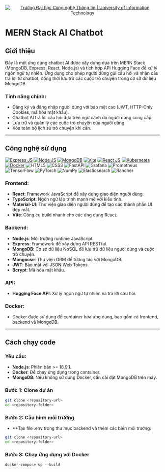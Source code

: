 <p align="center">
  <a href="https://www.uit.edu.vn/" title="Trường Đại học Công nghệ Thông tin" style="border: 5;">
    <img src="https://i.imgur.com/WmMnSRt.png" alt="Trường Đại học Công nghệ Thông tin | University of Information Technology">
  </a>
</p>

# MERN Stack AI Chatbot

## Giới thiệu

Đây là một ứng dụng chatbot AI được xây dựng dựa trên MERN Stack (MongoDB, Express, React, Node.js) và tích hợp API Hugging Face để xử lý ngôn ngữ tự nhiên. Ứng dụng cho phép người dùng gửi câu hỏi và nhận câu trả lời từ chatbot, đồng thời lưu trữ các cuộc trò chuyện trong cơ sở dữ liệu MongoDB.

### Tính năng chính:
- Đăng ký và đăng nhập người dùng với bảo mật cao (JWT, HTTP-Only Cookies, mã hóa mật khẩu).
- Chatbot AI trả lời câu hỏi dựa trên ngữ cảnh do người dùng cung cấp.
- Lưu trữ và quản lý các cuộc trò chuyện của người dùng.
- Xóa toàn bộ lịch sử trò chuyện khi cần.

---

## Công nghệ sử dụng
[![Express JS](https://img.shields.io/badge/express.js-000000?style=for-the-badge&logo=express&logoColor=white)](https://expressjs.com/)
[![Node JS](https://img.shields.io/badge/node.js-339933?style=for-the-badge&logo=Node.js&logoColor=white)](https://nodejs.org/en)
[![MongoDB](https://img.shields.io/badge/-MongoDB-13aa52?style=for-the-badge&logo=mongodb&logoColor=white)](https://www.mongodb.com/)
[![Vite](https://img.shields.io/badge/Vite-646CFF?style=for-the-badge&logo=Vite&logoColor=white)](https://vite.dev/)
[![React JS](https://img.shields.io/badge/-ReactJs-61DAFB?logo=react&logoColor=white&style=for-the-badge)](https://react.dev/)
[![Kubernetes](https://img.shields.io/badge/Kubernetes-326CE5?style=for-the-badge&logo=Kubernetes&logoColor=white)](https://kubernetes.io/)
[![Docker](https://img.shields.io/badge/docker-257bd6?style=for-the-badge&logo=docker&logoColor=white)](https://www.docker.com/)
![HTML5](https://img.shields.io/badge/html5-%23E34F26.svg?style=for-the-badge&logo=html5&logoColor=white)
![CSS3](https://img.shields.io/badge/css3-%231572B6.svg?style=for-the-badge&logo=css3&logoColor=white)
![FastAPI](https://img.shields.io/badge/FastAPI-005571?style=for-the-badge&logo=fastapi)
![Grafana](https://img.shields.io/badge/grafana-%23F46800.svg?style=for-the-badge&logo=grafana&logoColor=white)
![Prometheus](https://img.shields.io/badge/Prometheus-E6522C?style=for-the-badge&logo=Prometheus&logoColor=white)
![TensorFlow](https://img.shields.io/badge/TensorFlow-%23FF6F00.svg?style=for-the-badge&logo=TensorFlow&logoColor=white)
![PyTorch](https://img.shields.io/badge/PyTorch-%23EE4C2C.svg?style=for-the-badge&logo=PyTorch&logoColor=white)
![NumPy](https://img.shields.io/badge/numpy-%23013243.svg?style=for-the-badge&logo=numpy&logoColor=white)
![Elasticsearch](https://img.shields.io/badge/elasticsearch-%230377CC.svg?style=for-the-badge&logo=elasticsearch&logoColor=white)
![Rancher](https://img.shields.io/badge/rancher-%230075A8.svg?style=for-the-badge&logo=rancher&logoColor=white)

### Frontend:
- **React**: Framework JavaScript để xây dựng giao diện người dùng.
- **TypeScript**: Ngôn ngữ lập trình mạnh mẽ với kiểu tĩnh.
- **Material-UI**: Thư viện giao diện người dùng để tạo các thành phần UI đẹp mắt.
- **Vite**: Công cụ build nhanh cho các ứng dụng React.

### Backend:
- **Node.js**: Môi trường runtime JavaScript.
- **Express**: Framework để xây dựng API RESTful.
- **MongoDB**: Cơ sở dữ liệu NoSQL để lưu trữ dữ liệu người dùng và cuộc trò chuyện.
- **Mongoose**: Thư viện ORM để tương tác với MongoDB.
- **JWT**: Bảo mật với JSON Web Tokens.
- **Bcrypt**: Mã hóa mật khẩu.

### API:
- **Hugging Face API**: Xử lý ngôn ngữ tự nhiên và trả lời câu hỏi.

### Docker:
- Docker được sử dụng để container hóa ứng dụng, bao gồm cả frontend, backend và MongoDB.

---

## Cách chạy code

### Yêu cầu:
- **Node.js**: Phiên bản >= 18.9.1.
- **Docker**: Để chạy ứng dụng trong container.
- **MongoDB**: Nếu không sử dụng Docker, cần cài đặt MongoDB trên máy.

### Bước 1: Clone dự án
```bash
git clone <repository-url>
cd <repository-folder>
```
### Bước 2: Cấu hình môi trường

- **Tạo file .env trong thư mục backend và thêm các biến môi trường:
```bash
git clone <repository-url>
cd <repository-folder>
```
### Bước 3: Chạy ứng dụng với Docker
```
docker-compose up --build


